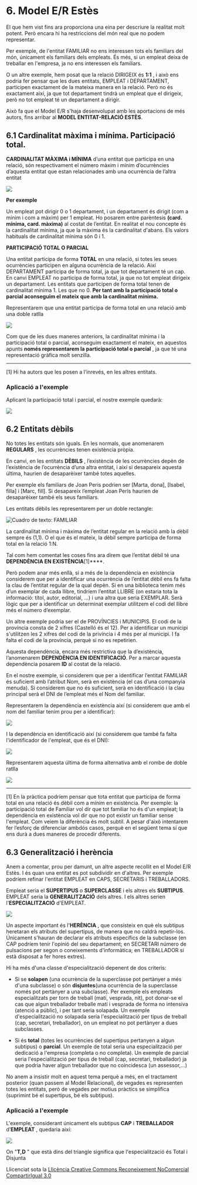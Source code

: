# 6. Model E/R Estès



El que hem vist fins ara proporciona una eina per descriure la realitat molt
potent. Però encara hi ha restriccions del món real que no podem representar.

Per exemple, de l'entitat FAMILIAR no ens interessen tots els familiars del
món, únicament els familiars dels empleats. És més, si un empleat deixa de
treballar en l'empresa, ja no ens interessen els familiars.

O un altre exemple, hem posat que la relació DIRIGEIX és **1:1** , i això ens
podria fer pensar que les dues entitats, EMPLEAT i DEPARTAMENT, participen
exactament de la mateixa manera en la relació. Però no és exactament així, ja
que tot departament tindrà un empleat que el dirigeix, però no tot empleat té
un departament a dirigir.

Això fa que el Model E/R s'haja desenvolupat amb les aportacions de més
autors, fins arribar al **MODEL ENTITAT-RELACIÓ ESTÈS**.

## 6.1 Cardinalitat màxima i mínima. Participació total.


**CARDINALITAT MÀXIMA i MÍNIMA** d’una entitat que participa en una relació,
són respectivament el número màxim i mínim d’ocurrències d’aquesta entitat que
estan relacionades amb una ocurrència de l’altra entitat

![](estes_tot1.png)

**Per exemple**

Un empleat pot dirigir 0 o 1 departament, i un departament és dirigit (com a
mínim i com a màxim) per 1 empleat. Ho posarem entre parèntesis **(card.
mínima, card. màxima)** al costat de l’entitat. En realitat el nou concepte
és la cardinalitat mínima, ja que la màxima és la cardinalitat d'abans. Els
valors habituals de cardinalitat mínima són 0 i 1.



**PARTICIPACIÓ TOTAL O PARCIAL**

Una entitat participa de forma **TOTAL** en una relació, si totes les seues
ocurrències participen en alguna ocurrència de la relació. Així DEPARTAMENT
participa de forma total, ja que tot departament té un cap. En canvi EMPLEAT
no participa de forma total, ja que no tot empleat dirigeix un departament.
Les entitats que participen de forma total tenen de cardinalitat mínima 1. Les
que no 0. **Per tant amb la participació total o parcial aconseguim el mateix
que amb la cardinalitat mínima.**

Representarem que una entitat participa de forma total en una relació amb una
doble ratlla

![](estes_tot2.png)

Com que de les dues maneres anteriors, la cardinalitat mínima i la
participació total o parcial, aconseguim exactament el mateix, en aquestos
apunts **només representarem la participació total o parcial** , ja que té una
representació gràfica molt senzilla.

  

* * *

[1] Hi ha autors que les posen a l’inrevés, en les altres entitats.

### Aplicació a l'exemple



Aplicant la participació total i parcial, el nostre exemple quedarà:





![](estes_tot3.png)


## 6.2 Entitats dèbils



No totes les entitats són iguals. En les normals, que anomenarem **REGULARS**
, les ocurrències tenen existència pròpia.

En canvi, en les entitats **DÈBILS** , l’existència de les ocurrències depèn
de l’existència de l’ocurrència d’una altra entitat, i així si desapareix
aquesta última, haurien de desaparèixer també totes aquelles.

Per exemple els familiars de Joan Peris podrien ser [Marta, dona], [Isabel,
filla] i [Marc, fill]. Si desapareix l’empleat Joan Peris haurien de
desaparèixer també els seus familiars.

Les entitats dèbils les representarem per un doble rectangle:

![Cuadro de texto: FAMILIAR](debil1.png)

La cardinalitat mínima i màxima de l’entitat regular en la relació amb la
dèbil sempre és (1,1). O el que és el mateix, la dèbil sempre participa de
forma total en la relació 1:N.

Tal com hem comentat les coses fins ara direm que l’entitat dèbil té una
**DEPENDÈNCIA EN EXISTÈNCIA**[1]****.

Però podem anar més enllà, si a més de la dependència en existència considerem
que per a identificar una ocurrència de l’entitat dèbil ens fa falta la clau
de l’entitat regular de la qual depèn. Si en una biblioteca tenim més d’un
exemplar de cada llibre, tindríem l’entitat LLIBRE (on estaria tota la
informació: títol, autor, editorial, ...) i una altra que seria EXEMPLAR. Serà
lògic que per a identificar un determinat exemplar utilitzem el codi del
llibre més el número d’exemplar.

Un altre exemple podria ser el de PROVÍNCIES i MUNICIPIS. El codi de la
província consta de 2 xifres (Castelló és el 12). Per a identificar un
municipi s'utilitzen les 2 xifres del codi de la privíncia i 4 més per al
municipi. I fa falta el codi de la província, perquè si no es repetirien.

Aquesta dependència, encara més restrictiva que la d’existència, l’anomenarem
**DEPENDÈNCIA EN IDENTIFICACIÓ**. Per a marcar aquesta dependència posarem
**ID** al costat de la relació.

En el nostre exemple, si considerem que per a identificar l’entitat FAMILIAR
és suficient amb l’atribut Nom, serà en existència (el cas d’una companyia
menuda). Si considerem que no és suficient, serà en identificació i la clau
principal serà el DNI de l’empleat més el Nom del familiar.

Representarem la dependència en existència així (si considerem que amb el nom
del familiar tenim prou per a identificar):

![](T2_6_5.png)

I la dependència en identificació així (si considerem que també fa falta
l'identificador de l'empleat, que és el DNI):

![](T2_6_6.png)

Representarem aquesta última de forma alternativa amb el rombe de doble ratlla

![](T2_6_7.png)

* * *

[1] En la pràctica podríem pensar que tota entitat que participa de forma
total en una relació és dèbil com a mínim en existència. Per exemple: la
participació total de Familiar vol dir que tot familiar ho és d'un empleat; la
dependència en existència vol dir que no pot existir un familiar sense
l'empleat. Com veiem la diferència és molt subtil. A pesar d'això intentarem
fer l’esforç de diferenciar ambdós casos, perquè en el següent tema sí que ens
durà a dues maneres de procedir diferents.


## 6.3 Generalització i herència



Anem a comentar, prou per damunt, un altre aspecte recollit en el Model E/R
Estès. I és quan una entitat es pot subdividir en d'altres. Per exemple
podríem refinar l'entitat EMPLEAT en CAPS, SECRETARIS i TREBALLADORS.

Empleat seria el **SUPERTIPUS** o **SUPERCLASSE** i els altres els
**SUBTIPUS**. EMPLEAT seria la **GENERALITZACIÓ** dels altres. I els altres
serien l'**ESPECIALITZACIÓ** d'EMPLEAT.



![](T2_6_7_2.png)



Un aspecte important és l'**HERÈNCIA** , que consisteix en què els subtipus
heretaran els atributs del supertipus, de manera que no caldrà repetir-los.
Únicament s'hauran de declarar els atributs específics de la subclasse (en CAP
podríem tenir l'opinió del seu departament; en SECRETARI número de pulsacions
per segon o coneixements d'informàtica; en TREBALLADOR si està disposat a fer
hores extres).

Hi ha més d'una classe d'especialització depenent de dos criteris:

  * Si se **solapen** (una ocurrència de la superclasse pot pertànyer a més d'una subclasse) o són **disjuntes**(una ocurrència de la superclasse només pot pertànyer a una subclasse). Per exemple els empleats especialitzats per torn de treball (matí, vesprada, nit), pot donar-se el cas que algun treballador treballe matí i vesprada de forma no intensiva (atenció a públic), i per tant seria solapada. Un exemple d'especialització no solapada seria l'especialització per tipus de treball (cap, secretari, treballador), on un empleat no pot pertànyer a dues subclasses.
  

  * Si és **total** (totes les ocurrències del supertipus pertanyen a algun subtipus) o **parcial**. Un exemple de total seria una especialització per dedicació a l'empresa (completa o no completa). Un exemple de parcial seria l'especialització per tipus de treball (cap, secretari, treballador) ja que podria haver algun treballador que no coincidesca (un assessor,...) 

No anem a insistir molt en aquest tema perquè a més, en el tractament
posterior (quan passem al Model Relacional), de vegades es representen totes
les entitats, però de vegades per motius pràctics se simplifica (suprimint bé
el supertipus, bé els subtipus).

### Aplicació a l'exemple



L'exemple, considerant únicament els subtipus **CAP** i **TREBALLADOR**
d’**EMPLEAT** , quedaria així:





![](esp2.png)



On "**T,D** " que està dins del triangle significa que l'especialització és
Total i Disjunta


Llicenciat sota la  [Llicència Creative Commons Reconeixement NoComercial
CompartirIgual 3.0](http://creativecommons.org/licenses/by-nc-sa/3.0/)

